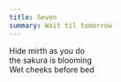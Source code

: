 ```yaml
---
title: Seven
summary: Wait til tomorrow
---
```


Hide mirth as you do  
the sakura is blooming  
Wet cheeks before bed


